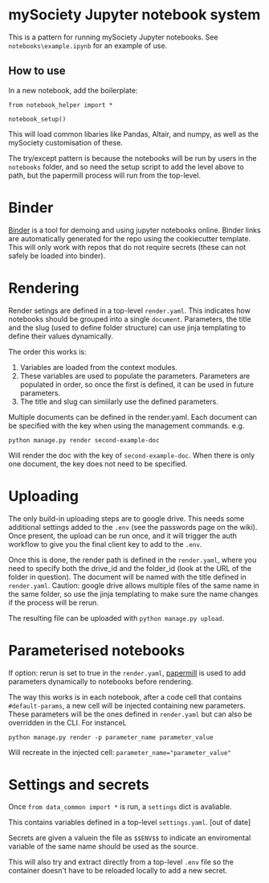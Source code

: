 # mySociety Jupyter notebook system

This is a pattern for running mySociety Jupyter notebooks. See `notebooks\example.ipynb` for an example of use.

## How to use

In a new notebook, add the boilerplate:

```
from notebook_helper import *

notebook_setup()
```

This will load common libaries like Pandas, Altair, and numpy, as well as the mySociety customisation of these.

The try/except pattern is because the notebooks will be run by users in the `notebooks` folder, and so need the setup script to add the level above to path, but the papermill process will run from the top-level.

# Binder

[Binder](https://mybinder.org/) is a tool for demoing and using jupyter notebooks online. Binder links are automatically generated for the repo using the cookiecutter template. This will only work with repos that do not require secrets (these can not safely be loaded into binder).

# Rendering

Render setings are defined in a top-level `render.yaml`. This indicates how notebooks should be grouped into a single `document`. Parameters, the title and the slug (used to define folder structure) can use jinja templating to define their values dynamically. 

The order this works is:

1. Variables are loaded from the context modules. 
2. These variables are used to populate the parameters. Parameters are populated in order, so once the first is defined, it can be used in future parameters.
3. The title and slug can simiilarly use the defined parameters. 

Multiple documents can be defined in the render.yaml. Each document can be specified with the key when using the management commands. e.g. 

`python manage.py render second-example-doc`

Will render the doc with the key of `second-example-doc`. When there is only one document, the key does not need to be specified. 

# Uploading

The only build-in uploading steps are to google drive. This needs some additional settings added to the `.env` (see the passwords page on the wiki). Once present, the upload can be run once, and it will trigger the auth workflow to give you the final client key to add to the `.env`.

Once this is done, the render path is defined in the `render.yaml`, where you need to specify both the drive_id and the folder_id (look at the URL of the folder in question). The document will be named with the title defined in `render.yaml`. Caution: google drive allows multiple files of the same name in the same folder, so use the jinja templating to make sure the name changes if the process will be rerun. 

The resulting file can be uploaded with `python manage.py upload`. 

# Parameterised notebooks

If option: rerun is set to true in the `render.yaml`, [papermill](https://github.com/nteract/papermill) is used to add parameters dynamically to notebooks before rendering. 

The way this works is in each notebook, after a code cell that contains `#default-params`, a new cell will be injected containing new parameters. These parameters will be the ones defined in `render.yaml` but can also be overridden in the CLI. For instanceL

`
python manage.py render -p parameter_name parameter_value
`

Will recreate in the injected cell:
`
parameter_name="parameter_value"
`

# Settings and secrets

Once `from data_common import *` is run, a `settings` dict is avaliable. 

This contains variables defined in a top-level `settings.yaml`. [out of date]

Secrets are given a valuein the file as `$$ENV$$` to indicate an enviromental variable of the same name should be used as the source. 

This will also try and extract directly from a top-level `.env` file so the container doesn't have to be reloaded locally to add a new secret.